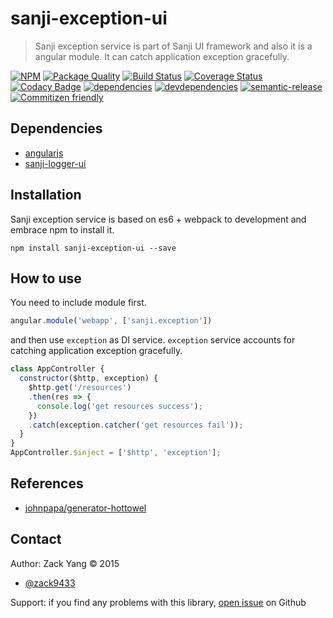 # sanji-exception-ui
> Sanji exception service is part of Sanji UI framework and also it is a angular
module. It can catch application exception gracefully.

[sanji-exception-ui-icon]: https://nodei.co/npm/sanji-exception-ui.png?downloads=true
[sanji-exception-ui-url]: https://npmjs.org/package/sanji-exception-ui
[quality-badge]: http://npm.packagequality.com/badge/sanji-exception-ui.png
[quality-url]: http://packagequality.com/#?package=sanji-exception-ui
[travis-build-badge]: https://travis-ci.org/Sanji-IO/sanji-exception-ui.svg?branch=master
[travis-build-url]: https://travis-ci.org/Sanji-IO/sanji-exception-ui
[sanji-exception-ui-coverage-image]: http://codecov.io/github/Sanji-IO/sanji-exception-ui/coverage.svg?branch=master
[sanji-exception-ui-coverage-url]: http://codecov.io/github/Sanji-IO/sanji-exception-ui?branch=master
[sanji-exception-ui-codacy-image]: https://api.codacy.com/project/badge/13d7e2e9bf1b40a3bd9a3113c7cea587
[sanji-exception-ui-codacy-url]: https://www.codacy.com/public/zack9433/sanji-exception-ui.git
[dependencies-image]: https://david-dm.org/Sanji-IO/sanji-exception-ui.png
[dependencies-url]: https://david-dm.org/Sanji-IO/sanji-exception-ui
[devdependencies-image]: https://david-dm.org/Sanji-IO/sanji-exception-ui/dev-status.png
[devdependencies-url]: https://david-dm.org/Sanji-IO/sanji-exception-ui#info=devDependencies
[semantic-release-image]: https://img.shields.io/badge/%20%20%F0%9F%93%A6%F0%9F%9A%80-semantic--release-e10079.svg
[semantic-release-url]: https://github.com/semantic-release/semantic-release
[commitizen-image]: https://img.shields.io/badge/commitizen-friendly-brightgreen.svg
[commitizen-url]: http://commitizen.github.io/cz-cli/

[![NPM][sanji-exception-ui-icon]][sanji-exception-ui-url]
[![Package Quality][quality-badge]][quality-url]
[![Build Status][travis-build-badge]][travis-build-url]
[![Coverage Status][sanji-exception-ui-coverage-image]][sanji-exception-ui-coverage-url]
[![Codacy Badge][sanji-exception-ui-codacy-image]][sanji-exception-ui-codacy-url]
[![dependencies][dependencies-image]][dependencies-url]
[![devdependencies][devdependencies-image]][devdependencies-url]
[![semantic-release][semantic-release-image]][semantic-release-url]
[![Commitizen friendly][commitizen-image]][commitizen-url]

## Dependencies
- [angularjs](https://github.com/angular/angular.js)
- [sanji-logger-ui](https://github.com/Sanji-IO/sanji-logger-ui)

## Installation
Sanji exception service is based on es6 + webpack to development and embrace npm to install it.

```shell
npm install sanji-exception-ui --save
```

## How to use
You need to include module first.
```javascript
angular.module('webapp', ['sanji.exception'])
```
and then use `exception` as DI service. `exception` service accounts for
catching application exception gracefully.
```javascript
class AppController {
  constructor($http, exception) {
    $http.get('/resources')
    .then(res => {
      console.log('get resources success');
    })
    .catch(exception.catcher('get resources fail'));
  }
}
AppController.$inject = ['$http', 'exception'];
```

## References
- [johnpapa/generator-hottowel](https://github.com/johnpapa/generator-hottowel)

## Contact

Author: Zack Yang &copy; 2015

* [@zack9433](https://twitter.com/zack9433)

Support: if you find any problems with this library,
[open issue](https://github.com/Sanji-IO/sanji-exception-ui/issues) on Github

